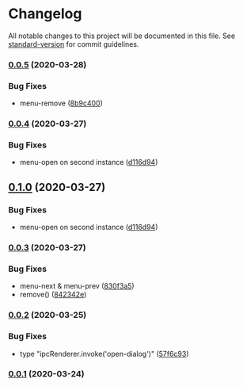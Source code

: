 # Changelog

All notable changes to this project will be documented in this file. See [standard-version](https://github.com/conventional-changelog/standard-version) for commit guidelines.

### [0.0.5](https://github.com/sprout2000/lessview/compare/v0.0.4...v0.0.5) (2020-03-28)


### Bug Fixes

* menu-remove ([8b9c400](https://github.com/sprout2000/lessview/commit/8b9c4001fa643861da2f00587034ec85ac6d2f46))

### [0.0.4](https://github.com/sprout2000/lessview/compare/v0.0.3...v0.0.4) (2020-03-27)


### Bug Fixes

* menu-open on second instance ([d116d94](https://github.com/sprout2000/lessview/commit/d116d943ed54b48d6197773850d1fde35835be9c))

## [0.1.0](https://github.com/sprout2000/lessview/compare/v0.0.3...v0.1.0) (2020-03-27)


### Bug Fixes

* menu-open on second instance ([d116d94](https://github.com/sprout2000/lessview/commit/d116d943ed54b48d6197773850d1fde35835be9c))

### [0.0.3](https://github.com/sprout2000/lessview/compare/v0.0.2...v0.0.3) (2020-03-27)


### Bug Fixes

* menu-next & menu-prev ([830f3a5](https://github.com/sprout2000/lessview/commit/830f3a507d9729b9fe166a0488454f7b2a127dcd))
* remove() ([842342e](https://github.com/sprout2000/lessview/commit/842342eff09bbb7b057b94d380e2e5801e6ff511))

### [0.0.2](https://github.com/sprout2000/lessview/compare/v0.0.1...v0.0.2) (2020-03-25)


### Bug Fixes

* type "ipcRenderer.invoke('open-dialog')" ([57f6c93](https://github.com/sprout2000/lessview/commit/57f6c9343be75960fdb9c8f0ee8a122367a762e0))

### [0.0.1](https://github.com/sprout2000/lessview/compare/v0.0.0...v0.0.1) (2020-03-24)
